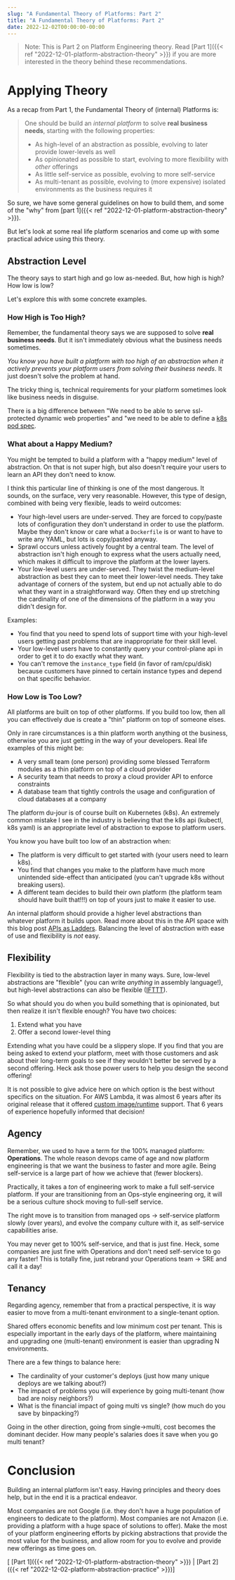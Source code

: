```yaml
---
slug: "A Fundamental Theory of Platforms: Part 2"
title: "A Fundamental Theory of Platforms: Part 2"
date: 2022-12-02T00:00:00-00:00
---
```


> Note: This is Part 2 on Platform Engineering theory.
> Read [Part 1]({{< ref "2022-12-01-platform-abstraction-theory" >}}) if you are more interested in the theory behind these recommendations.

# Applying Theory

As a recap from Part 1, the Fundamental Theory of (internal) Platforms is:

> One should be build an _internal platform_ to solve **real business needs**, starting with the following properties:
>
> - As high-level of an abstraction as possible, evolving to later provide lower-levels as well
> - As opinionated as possible to start, evolving to more flexibility with _other_ offerings
> - As little self-service as possible, evolving to more self-service
> - As multi-tenant as possible, evolving to (more expensive) isolated environments as the business requires it

So sure, we have some general guidelines on how to build them, and some of the "why" from [part 1]({{< ref "2022-12-01-platform-abstraction-theory" >}}).

But let's look at some real life platform scenarios and come up with some practical advice using this theory.

## Abstraction Level

The theory says to start high and go low as-needed.
But, how high is high?
How low is low?

Let's explore this with some concrete examples.

### How High is Too High?

Remember, the fundamental theory says we are supposed to solve **real business needs**.
But it isn't immediately obvious what the business needs sometimes.

_You know you have built a platform with too high of an abstraction when it actively prevents your platform users from solving their business needs_. It just doesn't solve the problem at hand.

The tricky thing is, technical requirements for your platform sometimes look like business needs in disguise.

There is a big difference between "We need to be able to serve ssl-protected dynamic web properties" and "we need to be able to define a [k8s pod spec](https://kubernetes.io/docs/reference/generated/kubernetes-api/v1.19/#podspec-v1-core).

### What about a Happy Medium?

You might be tempted to build a platform with a "happy medium" level of abstraction.
On that is not super high, but also doesn't require your users to learn an API they don't need to know.

I think this particular line of thinking is one of the most dangerous.
It sounds, on the surface, very very reasonable.
However, this type of design, combined with being very flexible, leads to weird outcomes:

* Your high-level users are under-served.
  They are forced to copy/paste lots of configuration they don't understand in order to use the platform.
  Maybe they don't know or care what a `Dockerfile` is or want to have to write any YAML, but lots is copy/pasted anyway.
* Sprawl occurs unless actively fought by a central team.
  The level of abstraction isn't high enough to express what the users actually need, which makes it difficult to improve the platform at the lower layers.
* Your low-level users are under-served.
  They twist the medium-level abstraction as best they can to meet their lower-level needs.
  They take advantage of corners of the system, but end up not actually able to do what they want in a straightforward way.
  Often they end up stretching the cardinality of one of the dimensions of the platform in a way you didn't design for.

Examples:

* You find that you need to spend lots of support time with your high-level users getting past problems that are inappropriate for their skill level.
* Your low-level users have to constantly query your control-plane api in order to get it to do exactly what they want.
* You can't remove the `instance_type` field (in favor of ram/cpu/disk) because customers have pinned to certain instance types and depend on that specific behavior.

### How Low is Too Low?

All platforms are built on top of other platforms.
If you build too low, then all you can effectively due is create a "thin" platform on top of someone elses.

Only in rare circumstances is a thin platform worth anything ot the business, otherwise you are just getting in the way of your developers.
Real life examples of this might be:

- A very small team (one person) providing some blessed Terraform modules as a thin platform on top of a cloud provider
- A security team that needs to proxy a cloud provider API to enforce constraints
- A database team that tightly controls the usage and configuration of cloud databases at a company

The platform du-jour is of course built on Kubernetes (k8s).
An extremely common mistake I see in the industry is believing that the k8s api (kubectl, k8s yaml) is an appropriate level of abstraction to expose to platform users.

You know you have built too low of an abstraction when:

* The platform is very difficult to get started with (your users need to learn k8s).
* You find that changes you make to the platform have much more unintended side-effect than anticipated (you can't upgrade k8s without breaking users).
* A different team decides to build their own platform (the platform team should have built that!!!) on top of yours just to make it easier to use.

An internal platform should provide a higher level abstractions than whatever platform it builds upon.
Read more about this in the API space with this blog post [APIs as Ladders](https://blog.sbensu.com/posts/2022-01-24-apis-as-ladders/).
Balancing the level of abstraction with ease of use and flexibility is _not_ easy.

## Flexibility

Flexibility is tied to the abstraction layer in many ways.
Sure, low-level abstractions are "flexible" (you can write _anything_ in assembly language!), but high-level abstractions can also be flexible ([IFTTT](https://ifttt.com/)).

So what should you do when you build something that is opinionated, but then realize it isn't flexible enough?
You have two choices:

1. Extend what you have
2. Offer a second lower-level thing

Extending what you have could be a slippery slope.
If you find that you are being asked to extend your platform, meet with those customers and ask about their long-term goals to see if they wouldn't better be served by a second offering.
Heck ask those power users to help you design the second offering!

It is not possible to give advice here on which option is the best without specifics on the situation.
For AWS Lambda, it was almost 6 years after its original release that it offered [custom image/runtime](https://aws.amazon.com/blogs/aws/new-for-aws-lambda-container-image-support/) support.
That 6 years of experience hopefully informed that decision!

## Agency

Remember, we used to have a term for the 100% managed platform: **Operations**.
The whole reason devops came of age and now platform engineering is that we want the business to faster and more agile.
Being self-service is a large part of how we achieve that (fewer blockers).

Practically, it takes a _ton_ of engineering work to make a full self-service platform.
If your are transitioning from an Ops-style engineering org, it will be a serious culture shock moving to full-self service.

The right move is to transition from managed ops -> self-service platform slowly (over years), and evolve the company culture with it, as self-service capabilities arise.

You may never get to 100% self-service, and that is just fine.
Heck, some companies are just fine with Operations and don't need self-service to go any faster!
This is totally fine, just rebrand your Operations team -> SRE and call it a day!

## Tenancy

Regarding agency, remember that from a practical perspective, it is way easier to move from a multi-tenant environment to a single-tenant option.

Shared offers economic benefits and low minimum cost per tenant.
This is especially important in the early days of the platform, where maintaining and upgrading one (multi-tenant) environment is easier than upgrading N environments.

There are a few things to balance here:

* The cardinality of your customer's deploys (just how many unique deploys are we talking about?)
* The impact of problems you will experience by going multi-tenant (how bad are noisy neighbors?)
* What is the financial impact of going multi vs single? (how much do you save by binpacking?)

Going in the other direction, going from single->multi, cost becomes the dominant decider.
How many people's salaries does it save when you go multi tenant?

# Conclusion

Building an internal platform isn't easy.
Having principles and theory does help, but in the end it is a practical endeavor.

Most companies are not Google (i.e. they don't have a huge population of engineers to dedicate to the platform).
Most companies are not Amazon (i.e. providing a platform with a huge space of solutions to offer).
Make the most of your platform engineering efforts by picking abstractions that provide the most value for the business, and allow room for you to evolve and provide new offerings as time goes on.

[ [Part 1]({{< ref "2022-12-01-platform-abstraction-theory" >}}) | [Part 2]({{< ref "2022-12-02-platform-abstraction-practice" >}})]
